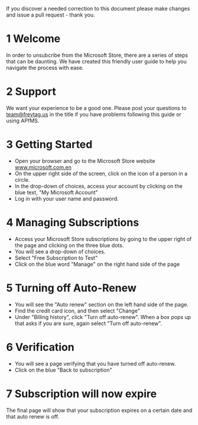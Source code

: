 

If you discover a needed correction to this document please make changes and issue a pull request - thank you.

# 1 Welcome 
In order to unsubcribe from the Microsoft Store, there are a series of steps that can be daunting. We have created this friendly user guide to help you navigate the process with ease. 

# 2 Support
We want your experience to be a good one.  Please post your questions to team@freytag.us in the title if you have problems following this guide or using APfMS.  

# 3 Getting Started
- Open your browser and go to the Microsoft Store website www.microsoft.com.en 
- On the upper right side of the screen, click on the icon of a person in a circle.
- In the drop-down of choices, access your account by clicking on the blue text, "My Microsoft Account"
- Log in with your user name and password.
  
# 4 Managing Subscriptions
- Access your Microsoft Store subscriptions by going to the upper right of the page and clicking on the three blue dots.
- You will see a drop-down of choices.
- Select "Free Subscription to Test"
- Click on the blue word "Manage" on the right hand side of the page
  
# 5 Turning off Auto-Renew
- You will see the "Auto renew" section on the left hand side of the page. 
- Find the credit card icon, and then select "Change"
- Under "Billing history", click "Turn off auto-renew". When a box pops up that asks if you are sure, again select "Turn off auto-renew".
  
# 6 Verification
- You will see a page verifying that you have turned off auto-renew.
- Click on the blue "Back to subscription"
  
# 7 Subscription will now expire 
The final page will show that your subscription expires on a certain date and that auto renew is off. 

